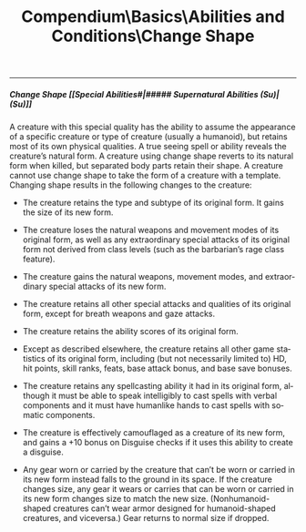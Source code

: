 ﻿---
lang: en
aliases: [Change Shape]
title: Compendium\Basics\Abilities and Conditions\Change Shape
tag: Abilities
---

---
##### Change Shape [[Special Abilities#|##### Supernatural Abilities (Su)|(Su)]]

A creature with this special quality has the ability to assume the appearance of a specific creature or type of creature (usually a humanoid), but retains most of its own physical qualities. A true seeing spell or ability reveals the creature’s natural form. A creature using change shape reverts to its natural form when killed, but separated body parts retain their shape. A creature cannot use change shape to take the form of a creature with a template. Changing shape results in the following changes to the creature:

- The creature retains the type and subtype of its original form. It gains the size of its new form.
    
- The creature loses the natural weapons and movement modes of its original form, as well as any extraordinary special attacks of its original form not derived from class levels (such as the barbarian’s rage class feature).
    
- The creature gains the natural weapons, movement modes, and extraordinary special attacks of its new form.
    
- The creature retains all other special attacks and qualities of its original form, except for breath weapons and gaze attacks.
    
- The creature retains the ability scores of its original form.
    
- Except as described elsewhere, the creature retains all other game statistics of its original form, including (but not necessarily limited to) HD, hit points, skill ranks, feats, base attack bonus, and base save bonuses.
    
- The creature retains any spellcasting ability it had in its original form, although it must be able to speak intelligibly to cast spells with verbal components and it must have humanlike hands to cast spells with somatic components.
    
- The creature is effectively camouflaged as a creature of its new form, and gains a +10 bonus on Disguise checks if it uses this ability to create a disguise.
    
- Any gear worn or carried by the creature that can’t be worn or carried in its new form instead falls to the ground in its space. If the creature changes size, any gear it wears or carries that can be worn or carried in its new form changes size to match the new size. (Nonhumanoid-shaped creatures can’t wear armor designed for humanoid-shaped creatures, and viceversa.) Gear returns to normal size if dropped.

<br><br>
---
